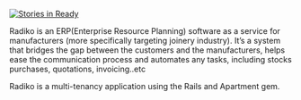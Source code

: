 [![Stories in Ready](https://badge.waffle.io/lexiht/crm.png?label=ready&title=Ready)](http://waffle.io/lexiht/crm)

Radiko is an ERP(Enterprise Resource Planning) software as a service for manufacturers (more specifically targeting joinery industry). It’s a system that bridges the gap between the customers and the manufacturers, helps ease the communication process and automates any tasks, including stocks purchases, quotations, invoicing..etc

Radiko is a multi-tenancy application using the Rails and Apartment gem.
